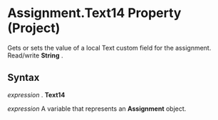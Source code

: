
# Assignment.Text14 Property (Project)

Gets or sets the value of a local Text custom field for the assignment. Read/write  **String** .


## Syntax

 _expression_ . **Text14**

 _expression_ A variable that represents an **Assignment** object.

